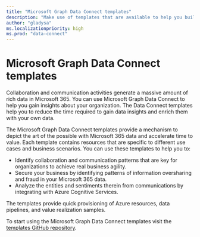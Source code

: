 ```yaml
---
title: "Microsoft Graph Data Connect templates"
description: "Make use of templates that are available to help you build Microsoft Graph Data Connect solutions."
author: "gladysa"
ms.localizationpriority: high
ms.prod: "data-connect"
---
```


# Microsoft Graph Data Connect templates

Collaboration and communication activities generate a massive amount of rich data in Microsoft 365. You can use Microsoft Graph Data Connect to help you gain insights about your organization. The Data Connect templates help you to reduce the time required to gain data insights and enrich them with your own data.

The Microsoft Graph Data Connect templates provide a mechanism to depict the art of the possible with Microsoft 365 data and accelerate time to value. Each template contains resources that are specific to different use cases and business scenarios. You can use these templates to help you to:

- Identify collaboration and communication patterns that are key for organizations to achieve real business agility.
- Secure your business by identifying patterns of information oversharing and fraud in your Microsoft 365 data.
- Analyze the entities and sentiments therein from communications by integrating with Azure Cognitive Services.

The templates provide quick provisioning of Azure resources, data pipelines, and value realization samples.

To start using the Microsoft Graph Data Connect templates visit the [templates GitHub repository](https://github.com/microsoftgraph/dataconnect-solutions/tree/main).
